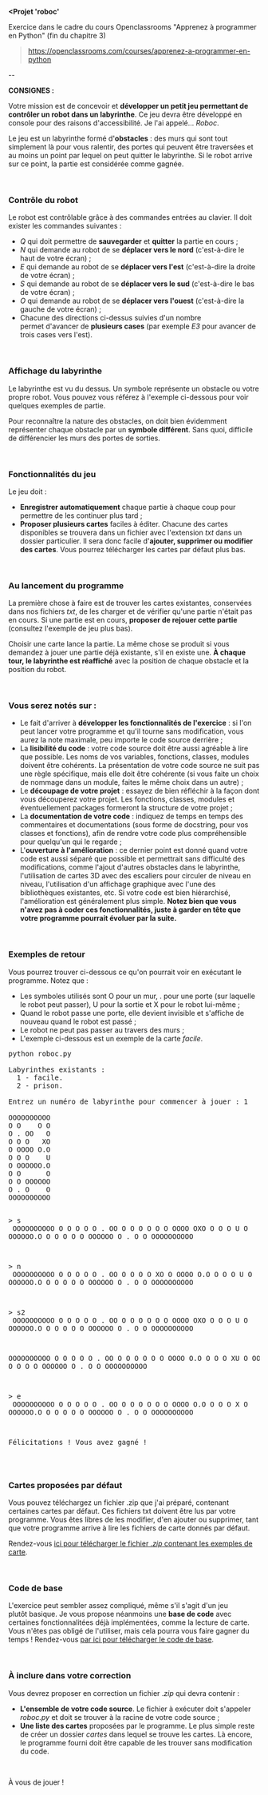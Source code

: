 <strong><Projet 'roboc'</strong>

Exercice dans le cadre du cours Openclassrooms "Apprenez à programmer en Python" (fin du chapitre 3)
> https://openclassrooms.com/courses/apprenez-a-programmer-en-python

--

<b>CONSIGNES :</b>

<p>Votre mission est de concevoir et <strong>développer un petit jeu permettant de contrôler un robot dans un labyrinthe</strong>. Ce jeu devra être développé en console pour des raisons d'accessibilité. Je l'ai appelé... <em>Roboc</em>.</p>
<p>Le jeu est un labyrinthe formé d'<strong>obstacles</strong> : des murs qui sont tout simplement là pour vous ralentir, des portes qui peuvent être traversées et au moins un point par lequel on peut quitter le labyrinthe. Si le robot arrive sur ce point, la partie est considérée comme gagnée.</p>
<p>&nbsp;</p>
<h3>Contrôle du robot</h3>
<p>Le robot est contrôlable grâce à des commandes entrées au clavier. Il doit exister les commandes suivantes :</p>
<ul>
<li><em>Q</em> qui doit permettre de <strong>sauvegarder</strong> et <strong>quitter</strong> la partie en cours ;</li>
<li><em>N</em> qui demande au robot de se <strong>déplacer vers le nord</strong> (c'est-à-dire le haut de votre écran) ;</li>
<li><em>E</em> qui demande au robot de se <strong>déplacer vers l'est</strong> (c'est-à-dire la droite de votre écran) ;</li>
<li><em>S</em> qui demande au robot de se <strong>déplacer vers le sud</strong> (c'est-à-dire le bas de votre écran) ;</li>
<li><em>O</em> qui demande au robot de se <strong>déplacer vers l'ouest</strong> (c'est-à-dire la gauche de votre écran) ;</li>
<li>Chacune des directions ci-dessus suivies d'un nombre permet&nbsp;d'avancer de <strong>plusieurs cases</strong> (par exemple <em>E3</em> pour avancer de trois cases vers l'est).</li>
</ul>
<p>&nbsp;</p>
<h3>Affichage du labyrinthe</h3>
<p>Le labyrinthe est vu du dessus. Un symbole représente un obstacle ou votre propre robot. Vous pouvez vous référez à l'exemple ci-dessous pour voir quelques exemples de partie.</p>
<p>Pour reconnaître la nature des obstacles, on doit bien évidemment représenter chaque obstacle par un <strong>symbole différent</strong>. Sans quoi, difficile de différencier les murs des portes de sorties.</p>
<p>&nbsp;</p>
<h3>Fonctionnalités du jeu</h3>
<p>Le jeu doit :</p>
<ul>
<li><strong>Enregistrer automatiquement</strong> chaque partie à chaque coup pour permettre de les continuer plus tard ;</li>
<li><strong>Proposer plusieurs cartes</strong> faciles à éditer. Chacune des cartes disponibles se trouvera dans un fichier avec&nbsp;l'extension <em>txt</em> dans un dossier particulier. Il sera donc facile d'<strong>ajouter, supprimer ou modifier des cartes</strong>. Vous pourrez télécharger les cartes par défaut plus bas.</li>
</ul>
<p>&nbsp;</p>
<h3>Au lancement du programme</h3>
<p>La première chose à faire est de trouver les cartes existantes, conservées dans nos fichiers <em>txt</em>, de les charger et de vérifier qu'une partie n'était pas en cours. Si une partie est en cours, <strong>proposer de rejouer cette partie</strong> (consultez l'exemple de jeu plus bas).</p>
<p>Choisir une carte lance la partie. La même chose se produit si vous demandez à jouer une partie déjà existante, s'il en existe une. <strong>À chaque tour, le labyrinthe est réaffiché</strong> avec la position de chaque obstacle et la position du robot.</p>
<p>&nbsp;</p>
<h3>Vous serez notés sur :</h3>
<ul>
<li>Le fait d'arriver à <strong>développer les fonctionnalités de l'exercice</strong> : si l'on peut lancer votre programme et qu'il tourne sans modification, vous aurez la note maximale, peu importe le code source derrière ;</li>
<li>La <strong>lisibilité du code</strong> : votre code source doit être aussi agréable à lire que possible. Les noms de vos variables, fonctions, classes, modules doivent être cohérents. La présentation de votre code source ne suit pas une règle spécifique, mais elle doit être cohérente (si vous faite un choix de nommage dans un module, faites le même choix dans un autre) ;</li>
<li>Le <strong>découpage de votre projet</strong> : essayez de bien réfléchir à la façon dont vous découperez votre projet. Les fonctions, classes, modules et éventuellement packages formeront la structure de votre projet ;</li>
<li>La <strong>documentation de votre code</strong> : indiquez de temps&nbsp;en temps des commentaires et documentations (sous forme de docstring, pour vos classes et fonctions), afin de rendre votre code plus compréhensible pour quelqu'un qui le regarde ;</li>
<li>L'<strong>ouverture à l'amélioration</strong> : ce dernier point est donné quand votre code est aussi&nbsp;séparé que possible et permettrait sans difficulté des modifications, comme l'ajout d'autres obstacles dans le labyrinthe, l'utilisation de cartes 3D avec des escaliers pour circuler de niveau en niveau, l'utilisation d'un affichage graphique avec l'une des bibliothèques existantes, etc. Si votre code est bien hiérarchisé, l'amélioration est généralement plus simple. <strong>Notez bien que vous n'avez pas à coder ces fonctionnalités, juste à garder en tête que votre programme pourrait évoluer par la suite.</strong></li>
</ul>
<p>&nbsp;</p>
<h3>Exemples de retour</h3>
<p>Vous pourrez trouver ci-dessous&nbsp;ce qu'on pourrait voir en exécutant le programme. Notez que :</p>
<ul>
<li>Les symboles utilisés sont O pour un mur, . pour une porte (sur laquelle le robot peut passer), U pour la sortie et X pour le robot lui-même ;</li>
<li>Quand le robot passe une porte, elle devient invisible et s'affiche de nouveau quand le robot est passé ;</li>
<li>Le robot ne peut pas passer au travers des murs ;</li>
<li>L'exemple ci-dessous est un exemple de la carte <em>facile</em>.</li>
</ul>
<pre>python roboc.py<br>
Labyrinthes existants :
  1 - facile.
  2 - prison.<br>
Entrez un numéro de labyrinthe pour commencer à jouer : 1<br>
OOOOOOOOOO
O O    O O
O . OO   O
O O O   XO
O OOOO O.O
O O O    U
O OOOOOO.O
O O      O
O O OOOOOO
O . O    O
OOOOOOOOOO

&gt; s<br>
OOOOOOOOOO
O O    O O
O . OO   O
O O O    O
O OOOO OXO
O O O    U
O OOOOOO.O
O O      O
O O OOOOOO
O . O    O
OOOOOOOOOO

&gt; n<br>
OOOOOOOOOO
O O    O O
O . OO   O
O O O   XO
O OOOO O.O
O O O    U
O OOOOOO.O
O O      O
O O OOOOOO
O . O    O
OOOOOOOOOO

&gt; s2<br>
OOOOOOOOOO
O O    O O
O . OO   O
O O O    O
O OOOO OXO
O O O    U
O OOOOOO.O
O O      O
O O OOOOOO
O . O    O
OOOOOOOOOO

OOOOOOOOOO
O O    O O
O . OO   O
O O O    O
O OOOO O.O
O O O   XU
O OOOOOO.O
O O      O
O O OOOOOO
O . O    O
OOOOOOOOOO

&gt; e<br>
OOOOOOOOOO
O O    O O
O . OO   O
O O O    O
O OOOO O.O
O O O    X
O OOOOOO.O
O O      O
O O OOOOOO
O . O    O
OOOOOOOOOO

Félicitations ! Vous avez gagné !
</pre>
<p>&nbsp;</p>
<h3>Cartes proposées par défaut</h3>
<p>Vous pouvez téléchargez un fichier .zip&nbsp;que j'ai préparé,&nbsp;contenant certaines cartes par défaut. Ces fichiers txt doivent être lus par votre programme. Vous êtes libres de les modifier, d'en ajouter ou supprimer, tant que votre programme arrive à lire les fichiers de carte donnés par défaut.</p>
<p>Rendez-vous <a title="ici pour télécharger le fichier .zip contenant les exemples de carte" href="https://static.oc-static.com/prod/courses/files/apprenez-a-programmer-en-python/Certification%20Python%20-%20partie%20III%20-%20cartes.zip">ici&nbsp;pour télécharger le fichier .<em>zip</em> contenant les exemples de carte</a>.</p>
<p>&nbsp;</p>
<h3>Code de base</h3>
<p>L'exercice peut sembler assez compliqué, même s'il s'agit d'un jeu plutôt&nbsp;basique. Je vous propose néanmoins une <strong>base de code</strong> avec certaines fonctionnalitées déjà implémentées, comme la lecture de carte. Vous n'êtes pas obligé de l'utiliser, mais cela pourra vous faire gagner du temps ! Rendez-vous <a href="https://static.oc-static.com/prod/courses/files/apprenez-a-programmer-en-python/Certification%20Python%20-%20partie%20III%20-%20code%20de%20base.zip">par ici pour télécharger le code de base</a>.</p>
<p>&nbsp;</p>
<h3>À inclure dans votre correction</h3>
<p>Vous devrez proposer en correction un fichier .<em>zip</em> qui devra contenir :</p>
<ul>
<li><strong>L'ensemble de votre code source</strong>. Le fichier à exécuter doit s'appeler <em>roboc.py</em> et doit se trouver à la racine de votre code source ;</li>
<li><strong>Une liste des cartes</strong> proposées par le programme. Le plus simple reste de créer un dossier <em>cartes</em> dans lequel se trouve les cartes. Là encore, le programme fourni doit être capable de les trouver sans modification du code.</li>
</ul>
<p>&nbsp;</p>
<p>À vous de jouer !&nbsp;</p>
    </div>
